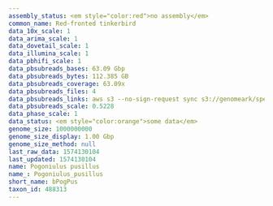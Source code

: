 ```yaml
---
assembly_status: <em style="color:red">no assembly</em>
common_name: Red-fronted tinkerbird
data_10x_scale: 1
data_arima_scale: 1
data_dovetail_scale: 1
data_illumina_scale: 1
data_pbhifi_scale: 1
data_pbsubreads_bases: 63.09 Gbp
data_pbsubreads_bytes: 112.385 GB
data_pbsubreads_coverage: 63.09x
data_pbsubreads_files: 4
data_pbsubreads_links: aws s3 --no-sign-request sync s3://genomeark/species/Pogoniulus_pusillus/bPogPus1/genomic_data/pacbio/ . --exclude "*ccs.bam*"<br>
data_pbsubreads_scale: 0.5228
data_phase_scale: 1
data_status: <em style="color:orange">some data</em>
genome_size: 1000000000
genome_size_display: 1.00 Gbp
genome_size_method: null
last_raw_data: 1574130104
last_updated: 1574130104
name: Pogoniulus pusillus
name_: Pogoniulus_pusillus
short_name: bPogPus
taxon_id: 488313
---
```

